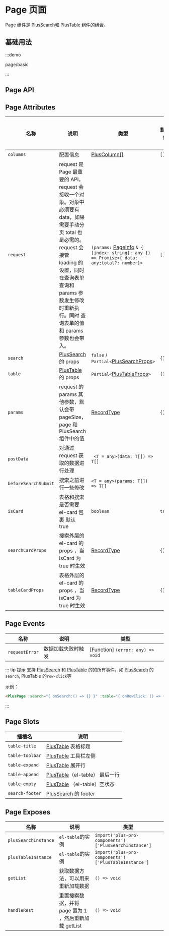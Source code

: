 # Page 页面

Page 组件是 [PlusSearch](/components/search.html)和 [PlusTable](/components/table.html) 组件的组合。

## 基础用法

:::demo

page/basic

:::

## Page API

## Page Attributes

| 名称                 | 说明                                                                                                                                                                                                                                       | 类型                                                                                                                        | 默认值 | 是否必须 |
| -------------------- | ------------------------------------------------------------------------------------------------------------------------------------------------------------------------------------------------------------------------------------------ | --------------------------------------------------------------------------------------------------------------------------- | ------ | -------- |
| `columns`            | 配置信息                                                                                                                                                                                                                                   | [PlusColumn[]](/components/config.html)                                                                                     | `[]`   | 是       |
| `request`            | request 是 Page 最重要的 API，request 会接收一个对象。对象中必须要有 data，如果需要手动分页 total 也是必需的。request 会接管 loading 的设置，同时在查询表单查询和 params 参数发生修改时重新执行。同时 查询表单的值和 params 参数也会带入。 | `(params:` [PageInfo](/components/type.html#pageinfo) `& { [index: string]: any }) => Promise<{ data: any;total?: number}>` | `[]`   | 是       |
| `search`             | [PlusSearch](/components/search.html) 的 props                                                                                                                                                                                             | `false` / `Partial<`[PlusSearchProps](/components/search.html#search-attributes)`> `                                        | `{}`   | 否       |
| `table`              | [PlusTable](/components/table.html) 的 props                                                                                                                                                                                               | `Partial<`[PlusTableProps](/components/table.html#table-attributes)`> `                                                     | `{}`   | 否       |
| `params`             | request 的 params 其他参数，默认会带 pageSize，page 和 PlusSearch 组件中的值                                                                                                                                                               | [RecordType](/components/type.html#recordyype)                                                                              | `{}`   | 否       |
| `postData`           | 对通过 request 获取的数据进行处理                                                                                                                                                                                                          | ` <T = any>(data: T[]) => T[]`                                                                                              |        | 否       |
| `beforeSearchSubmit` | 搜索之前进行一些修改                                                                                                                                                                                                                       | `<T = any>(params: T[]) => T[]`                                                                                             |        | 否       |
| `isCard`             | 表格和搜索是否需要 el-card 包裹 默认 true                                                                                                                                                                                                  | `boolean`                                                                                                                   | `true` | 否       |
| `searchCardProps`    | 搜索外层的 el-card 的 props ，当 isCard 为 true 时生效                                                                                                                                                                                     | [RecordType](/components/type.html#recordyype)                                                                              | `{}`   | 否       |
| `tableCardProps`     | 表格外层的 el-card 的 props ，当 isCard 为 true 时生效                                                                                                                                                                                     | [RecordType](/components/type.html#recordyype)                                                                              | `{}`   |

## Page Events

| 名称           | 说明               | 类型                              |
| -------------- | ------------------ | --------------------------------- |
| `requestError` | 数据加载失败时触发 | [Function] `(error: any) => void` |

::: tip 提示
支持 [PlusSearch](/components/search.html) 和
[PlusTable](/components/table.html) 的的所有事件，如 [PlusSearch](/components/search.html) 的`search`, PlusTable 的`row-click`等

示例：

```html
<PlusPage :search="{ onSearch:() => {} }" :table="{ onRowClick: () => {} }" />
```

:::

## Page Slots

| 插槽名          | 说明                                                     |
| --------------- | -------------------------------------------------------- |
| `table-title`   | [PlusTable](/components/table.html) 表格标题             |
| `table-toolbar` | [PlusTable](/components/table.html) 工具栏左侧           |
| `table-expand`  | [PlusTable](/components/table.html) 展开行               |
| `table-append`  | [PlusTable](/components/table.html)（el-table） 最后一行 |
| `table-empty`   | [PlusTable](/components/table.html) （el-table）空状态   |
| `search-footer` | [PlusSearch](/components/search.html) 的 footer          |

## Page Exposes

| 名称                 | 说明                                                  | 类型                                                  |
| -------------------- | ----------------------------------------------------- | ----------------------------------------------------- |
| `plusSearchInstance` | `el-table`的实例                                      | `import('plus-pro-components')['PlusSearchInstance']` |
| `plusTableInstance`  | `el-table`的实例                                      | `import('plus-pro-components')['PlusTableInstance']`  |
| `getList`            | 获取数据方法，可以用来重新加载数据                    | `() => void`                                          |
| `handleRest`         | 重置搜索数据，并将 page 置为 1 ，然后重新加载 getList | `() => void`                                          |
